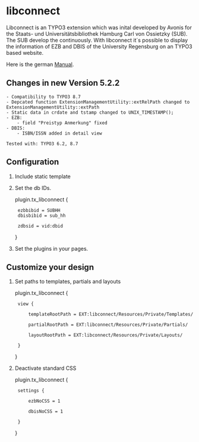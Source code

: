 # libconnect

Libconnect is an TYPO3 extension which was inital developed by Avonis for the Staats- und Universitätsbibliothek Hamburg Carl von Ossietzky (SUB). The SUB develop the continuously.
With libconnect it´s possible to display the information of EZB and DBIS of the University Regensburg on an TYPO3 based website.

Here is the german [Manual](doc/manual.pdf "Ausführliches Manual").

## Changes in new Version 5.2.2

    - Compatibility to TYPO3 8.7
    - Depcated function ExtensionManagementUtility::extRelPath changed to ExtensionManagementUtility::extPath
    - Static data in crdate and tstamp changed to UNIX_TIMESTAMP();
    - EZB:
        - field "Preistyp Anmerkung" fixed
    - DBIS:
        - ISBN/ISSN added in detail view 

    Tested with: TYPO3 6.2, 8.7

## Configuration

1. Include static template
2. Set the db IDs. 

    plugin.tx_libconnect {

        ezbbibid = SUBHH
        dbisbibid = sub_hh

        zdbsid = vid:dbid

    }
3. Set the plugins in your pages.

## Customize your design

1. Set paths to templates, partials and layouts

    plugin.tx_libconnect {

        view {

            templateRootPath = EXT:libconnect/Resources/Private/Templates/

            partialRootPath = EXT:libconnect/Resources/Private/Partials/

            layoutRootPath = EXT:libconnect/Resources/Private/Layouts/

        }

    }
2. Deactivate standard CSS

    plugin.tx_libconnect {

        settings {

            ezbNoCSS = 1

            dbisNoCSS = 1

        }

    }
